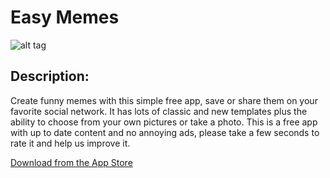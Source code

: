 Easy Memes
======================
![alt tag](http://i.imgur.com/CiYCPce.gif)

## Description:

Create funny memes with this simple free app, save or share them on your favorite social network. It has lots of classic and new templates plus the ability to choose from your own pictures or take a photo. This is a free app with up to date content and no annoying ads, please take a few seconds to rate it and help us improve it.

[Download from the App Store](https://itunes.apple.com/lc/app/easy-memes/id1057373579?mt=8) 

